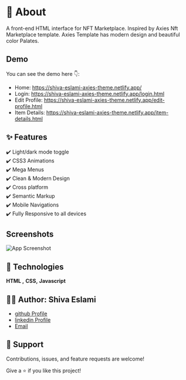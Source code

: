 
# 🎯 About

A front-end HTML interface for NFT Marketplace. 
Inspired by Axies Nft Marketplace template.
Axies Template has modern design and beautiful color Palates.
## Demo

You can see the demo here 👇:

- Home: https://shiva-eslami-axies-theme.netlify.app/
- Login: https://shiva-eslami-axies-theme.netlify.app/login.html
- Edit Profile: https://shiva-eslami-axies-theme.netlify.app/edit-profile.html
- Item Details: https://shiva-eslami-axies-theme.netlify.app/item-details.html
## ✨ Features

✔️ Light/dark mode toggle\
✔️ CSS3 Animations\
✔️ Mega Menus\
✔️ Clean & Modern Design\
✔️ Cross platform\
✔️ Semantic Markup\
✔️ Mobile Navigations\
✔️ Fully Responsive to all devices


## Screenshots



![App Screenshot](https://user-images.githubusercontent.com/25490229/173183657-9cde4fee-ed13-45ee-9c76-38af9b63a296.png)


## 🚀 Technologies

**HTML ,** **CSS,** **Javascript**


## 👩‍💻 Author: Shiva Eslami

- [github Profile](https://github.com/ShivaEslami97)
- [linkedin Profile](https://www.linkedin.com/in/shiva-esmailpoureslami/)
- [Email](shivaeslami97@gmail.com)

## 🤝 Support

Contributions, issues, and feature requests are welcome!

Give a ⭐️ if you like this project!

